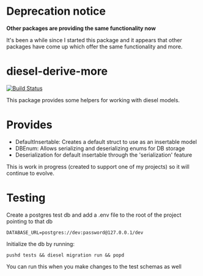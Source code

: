 # Deprecation notice

**Other packages are providing the same functionality now**

It's been a while since I started this package and it appears that other packages have come up which offer the same functionality and more.

# diesel-derive-more

[![Build Status](https://travis-ci.org/behos/diesel-derive-more.svg?branch=master)](https://travis-ci.org/behos/diesel-derive-more)

This package provides some helpers for working with diesel models.

# Provides

* DefaultInsertable: Creates a default struct to use as an insertable model
* DBEnum: Allows serializing and deserializing enums for DB storage
* Deserialization for default insertable through the 'serialization' feature

This is work in progress (created to support one of my projects) so it will continue to evolve.

# Testing

Create a postgres test db and add a .env file to the root of the project pointing to that
db

```
DATABASE_URL=postgres://dev:password@127.0.0.1/dev
```

Initialize the db by running:

```
pushd tests && diesel migration run && popd
```

You can run this when you make changes to the test schemas as well
